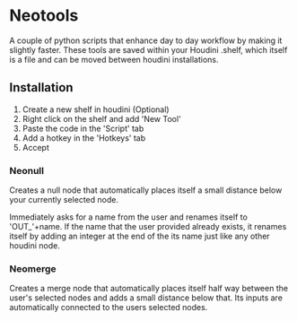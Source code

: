 # Neotools

A couple of python scripts that enhance day to day workflow by making it slightly faster.
These tools are saved within your Houdini .shelf, which itself is a file and can be moved
between houdini installations.


## Installation
1. Create a new shelf in houdini (Optional)
2. Right click on the shelf and add 'New Tool'
3. Paste the code in the 'Script' tab
4. Add a hotkey in the 'Hotkeys' tab
5. Accept

### Neonull

Creates a null node that automatically places itself a small distance below your currently selected node.

Immediately asks for a name from the user and renames itself to 'OUT_'+name. If the name that the user
provided already exists, it renames itself by adding an integer at the end of the its name
just like any other houdini node.



### Neomerge

Creates a merge node that automatically places itself half way between the user's selected nodes and 
adds a small distance below that. Its inputs are automatically connected to the users selected nodes.
